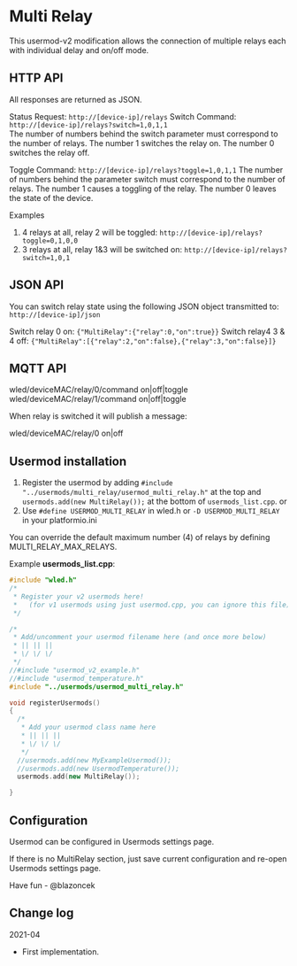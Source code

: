 # Multi Relay

This usermod-v2 modification allows the connection of multiple relays each with individual delay and on/off mode.

## HTTP API
All responses are returned as JSON. 

Status Request: `http://[device-ip]/relays`
Switch Command: `http://[device-ip]/relays?switch=1,0,1,1`   
The number of numbers behind the switch parameter must correspond to the number of relays. The number 1 switches the relay on. The number 0 switches the relay off. 

Toggle Command: `http://[device-ip]/relays?toggle=1,0,1,1`
The number of numbers behind the parameter switch must correspond to the number of relays. The number 1 causes a toggling of the relay. The number 0 leaves the state of the device.

Examples
1. 4 relays at all, relay 2 will be toggled: `http://[device-ip]/relays?toggle=0,1,0,0`
2. 3 relays at all, relay 1&3 will be switched on: `http://[device-ip]/relays?switch=1,0,1`

## JSON API
You can switch relay state using the following JSON object transmitted to: `http://[device-ip]/json`

Switch relay 0 on: `{"MultiRelay":{"relay":0,"on":true}}`
Switch relay4 3 & 4 off: `{"MultiRelay":[{"relay":2,"on":false},{"relay":3,"on":false}]}`

## MQTT API

wled/deviceMAC/relay/0/command on|off|toggle
wled/deviceMAC/relay/1/command on|off|toggle

When relay is switched it will publish a message:

wled/deviceMAC/relay/0 on|off


## Usermod installation

1. Register the usermod by adding `#include "../usermods/multi_relay/usermod_multi_relay.h"` at the top and `usermods.add(new MultiRelay());` at the bottom of `usermods_list.cpp`.
or
2. Use `#define USERMOD_MULTI_RELAY` in wled.h or `-D USERMOD_MULTI_RELAY` in your platformio.ini

You can override the default maximum number (4) of relays by defining MULTI_RELAY_MAX_RELAYS.

Example **usermods_list.cpp**:

```cpp
#include "wled.h"
/*
 * Register your v2 usermods here!
 *   (for v1 usermods using just usermod.cpp, you can ignore this file)
 */

/*
 * Add/uncomment your usermod filename here (and once more below)
 * || || ||
 * \/ \/ \/
 */
//#include "usermod_v2_example.h"
//#include "usermod_temperature.h"
#include "../usermods/usermod_multi_relay.h"

void registerUsermods()
{
  /*
   * Add your usermod class name here
   * || || ||
   * \/ \/ \/
   */
  //usermods.add(new MyExampleUsermod());
  //usermods.add(new UsermodTemperature());
  usermods.add(new MultiRelay());

}
```

## Configuration

Usermod can be configured in Usermods settings page.

If there is no MultiRelay section, just save current configuration and re-open Usermods settings page. 

Have fun - @blazoncek

## Change log
2021-04
* First implementation.